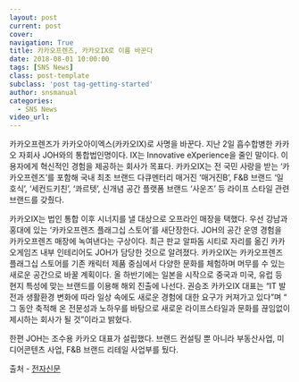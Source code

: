```yaml
---
layout: post
current: post
cover:  
navigation: True
title: 카카오프렌즈, 카카오IX로 이름 바꾼다
date: 2018-08-01 10:00:00
tags: [SNS News]
class: post-template
subclass: 'post tag-getting-started'
author: snsmanual
categories:
  - SNS News
video_url: 
---
```


카카오프렌즈가 카카오아이엑스(카카오IX)로 사명을 바꾼다.
지난 2일 흡수합병한 카카오 자회사 JOH와의 통합법인명이다.
IX는 Innovative eXperience을 줄인 말이다. 이용자에게 혁신적인 경험을 제공하는 회사가 목표다.
카카오IX는 전 국민 사랑을 받는 ‘카카오프렌즈’를 포함해 국내 최초 브랜드 다큐멘터리 매거진 ‘매거진B’, F&B 브랜드
‘일호식’, ‘세컨드키친’, ‘콰르텟’, 신개념 공간 플랫폼 브랜드 ‘사운즈’ 등 라이프 스타일 관련 브랜드를 갖췄다.

카카오IX는 법인 통합 이후 시너지를 낼 대상으로 오프라인 매장을 택했다.
우선 강남과 홍대에 있는 ‘카카오프렌즈 플래그십 스토어’를 새단장한다.
JOH의 공간 운영 경험을 카카오프렌즈 매장에 녹여낸다는 구상이다.
최근 판교 알파돔 시티로 자리를 옮긴 카카오게임즈 내부 인테리어도 JOH가 담당한 것으로 알려졌다.
카카오IX는 카카오프렌즈 플래그십 스토어를 기존 캐릭터 제품 중심에서 다양한 문화를 체험하며 머무를 수 있는 새로운 공간으로 바꿀 계획이다.
올 하반기에는 일본을 시작으로 중국과 미국, 유럽 등 현지 특성에 맞는 브랜드를 이용해 해외 진출에 나선다.
권승조 카카오IX 대표는 “IT 발전과 생활환경 변화에 따라 일상 속에도 새로운 경험에 대한 요구가 커져가고 있다”며 “
그 동안 축적해 온 전문성과 노하우를 바탕으로 새로운 라이프스타일과 문화를 끊임없이 제시하는 회사가 될 것”이라고 밝혔다.

한편 JOH는 조수용 카카오 대표가 설립했다.
브랜드 컨설팅 뿐 아니라 부동산사업, 미디어콘텐츠 사업, F&B 브랜드 리테일 사업부를 뒀다.

 

출처 - [전자신문](https://news.naver.com/main/read.nhn?mode=LSD&mid=sec&sid1=001&oid=030&aid=0002725001)
